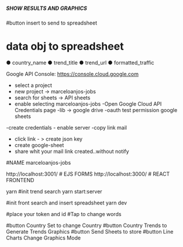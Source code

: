 
##### SHOW RESULTS AND GRAPHICS #####

#button insert to send to spreadsheet

# data obj to spreadsheet
● country_name
● trend_title
● trend_url
● formatted_traffic

Google API Console: https://console.cloud.google.com
- select a project 
- new project -> marceloanjos-jobs
- search for sheets -> API sheets
- enable  selecting marceloanjos-jobs 
-Open Google Cloud API Credentials page
-lib -> google drive
-oauth test permission google sheets

-create credentials - enable server
-copy link mail
- click link - > create json key
- create google-sheet 
- share whit your mail link created..without notify


#NAME
marceloanjos-jobs

http://localhost:3001/   # EJS FORMS
http://localhost:3000/   # REACT FRONTEND


yarn
#init trend search
yarn start:server

#init front search and insert spreadsheet
yarn dev

#place your token and id
#Tap to change words

#button Country Set to change Country 
#button Country Trends to Generate Trends Graphics 
#button Send Sheets to store 
#button Line Charts Change Graphics Mode 
